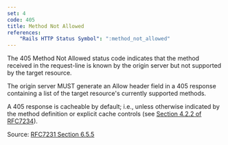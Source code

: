 ```yaml
---
set: 4
code: 405
title: Method Not Allowed
references:
    "Rails HTTP Status Symbol": ":method_not_allowed"
---
```


The 405 Method Not Allowed status code indicates that the method received in
the request-line is known by the origin server but not supported by the target
resource.

The origin server MUST generate an Allow header field in a 405 response
containing a list of the target resource's currently supported methods.

A 405 response is cacheable by default; i.e., unless otherwise indicated by the
method definition or explicit cache controls (see [Section 4.2.2 of RFC7234][2]).

Source: [RFC7231 Section 6.5.5][1]

[1]: <http://tools.ietf.org/html/rfc7231#section-6.5.5>
[2]: <http://tools.ietf.org/html/rfc7234#section-4.2.2>